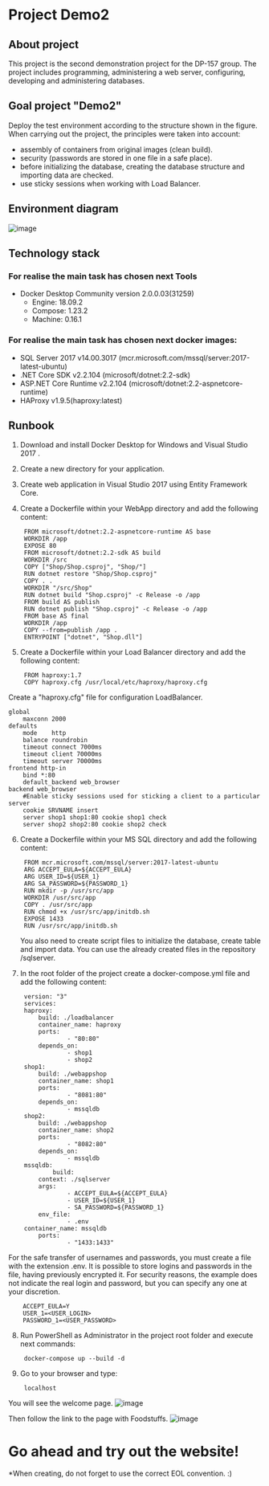 # Project Demo2

## About project
This project is the second demonstration project for the DP-157 group.
The project includes programming, administering a web server, configuring, developing and administering databases.

## Goal project "Demo2" 
Deploy the test environment according to the structure shown in the figure.
When carrying out the project, the principles were taken into account:
- assembly of containers from original images (clean build).
- security (passwords are stored in one file in a safe place).
- before initializing the database, creating the database structure and importing data are checked.
- use sticky sessions when working with Load Balancer.

## Environment diagram

![image](https://github.com/vitalidn/DP-157-Demo2/blob/master/ENVIRONMENT%20DIAGRAM.jpg)

## Technology stack
### For realise the main task has chosen next Tools
* Docker Desktop Community version 2.0.0.03(31259)
	- Engine: 18.09.2 	
	- Compose: 1.23.2 	
	- Machine: 0.16.1 	

### For realise the main task has chosen next docker images:
* SQL Server 2017 v14.00.3017 (mcr.microsoft.com/mssql/server:2017-latest-ubuntu)
* .NET Core SDK v2.2.104 (microsoft/dotnet:2.2-sdk)
* ASP.NET Core Runtime v2.2.104 (microsoft/dotnet:2.2-aspnetcore-runtime)
* HAProxy v1.9.5(haproxy:latest)

## Runbook
1. Download and install Docker Desktop for Windows and Visual Studio 2017 .
2. Create a new directory for your application.
3. Create web application in Visual Studio 2017 using Entity Framework Core.
4. Create a Dockerfile within your WebApp directory and add the following content:

		FROM microsoft/dotnet:2.2-aspnetcore-runtime AS base
		WORKDIR /app
		EXPOSE 80
		FROM microsoft/dotnet:2.2-sdk AS build
		WORKDIR /src
		COPY ["Shop/Shop.csproj", "Shop/"]
		RUN dotnet restore "Shop/Shop.csproj"
		COPY . .
		WORKDIR "/src/Shop"
		RUN dotnet build "Shop.csproj" -c Release -o /app
		FROM build AS publish
		RUN dotnet publish "Shop.csproj" -c Release -o /app
		FROM base AS final
		WORKDIR /app
		COPY --from=publish /app .
		ENTRYPOINT ["dotnet", "Shop.dll"]

5. Create a Dockerfile within your Load Balancer directory and add the following content:

		FROM haproxy:1.7
		COPY haproxy.cfg /usr/local/etc/haproxy/haproxy.cfg
		
Create a "haproxy.cfg" file for configuration LoadBalancer.

	global
		maxconn 2000
	defaults
		mode    http
		balance roundrobin	
		timeout connect 7000ms
		timeout client 70000ms
		timeout server 70000ms
	frontend http-in
		bind *:80
		default_backend web_browser
	backend web_browser
		#Enable sticky sessions used for sticking a client to a particular server
		cookie SRVNAME insert
		server shop1 shop1:80 cookie shop1 check 
		server shop2 shop2:80 cookie shop2 check
	
6. Create a Dockerfile within your MS SQL directory and add the following content:

        FROM mcr.microsoft.com/mssql/server:2017-latest-ubuntu
        ARG ACCEPT_EULA=${ACCEPT_EULA}
        ARG USER_ID=${USER_1}
        ARG SA_PASSWORD=${PASSWORD_1}
        RUN mkdir -p /usr/src/app
        WORKDIR /usr/src/app
        COPY . /usr/src/app
        RUN chmod +x /usr/src/app/initdb.sh
        EXPOSE 1433
        RUN /usr/src/app/initdb.sh
			
	
	You also need to create script files to initialize the database, create table and import data.
	You can use the already created files in the repository /sqlserver.
		
7. In the root folder of the project create a docker-compose.yml file and add the following content:
       
        version: "3"
        services:
        haproxy:
        	build: ./loadbalancer
          	container_name: haproxy
          	ports:
            		- "80:80"
         	depends_on:
             		- shop1
             		- shop2
        shop1:
       		build: ./webappshop
          	container_name: shop1
          	ports:
             		- "8081:80"
          	depends_on:
             		- mssqldb
        shop2:
          	build: ./webappshop 
          	container_name: shop2
          	ports:
             		- "8082:80"
          	depends_on:
             		- mssqldb
        mssqldb:
                build: 
        	context: ./sqlserver
        	args: 
                	- ACCEPT_EULA=${ACCEPT_EULA}
                	- USER_ID=${USER_1}
                	- SA_PASSWORD=${PASSWORD_1}
        	env_file: 
            		- .env
		container_name: mssqldb
          	ports:
             		- "1433:1433"
			
     
For the safe transfer of usernames and passwords, you must create a file with the extension .env.
It is possible to store logins and passwords in the file, having previously encrypted it. 
For security reasons, the example does not indicate the real login and password, but you can specify any one at your discretion.

		ACCEPT_EULA=Y
		USER_1=<USER_LOGIN>
		PASSWORD_1=<USER_PASSWORD>

8. Run PowerShell as Administrator in the project root folder and execute next commands:

        docker-compose up --build -d

9. Go to your browser and type:

        localhost
			 
You will see the welcome page.
![image](https://github.com/vitalidn/DP-157-Demo2/blob/master/PrintScreen1.jpg)
    
Then follow the link to the page with Foodstuffs.
![image](https://github.com/vitalidn/DP-157-Demo2/blob/master/PrintScreen2.jpg)

# Go ahead and try out the website! 
	


*When creating, do not forget to use the correct EOL convention. :)